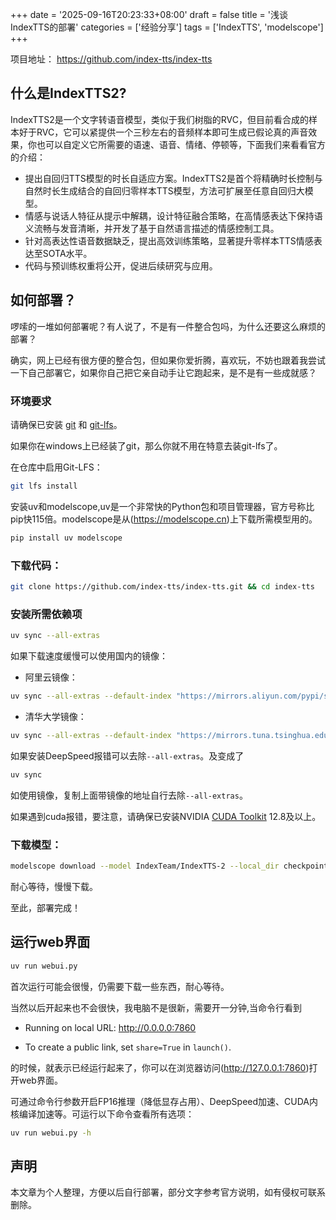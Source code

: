 +++
date = '2025-09-16T20:23:33+08:00'
draft = false
title = '浅谈IndexTTS的部署'
categories = ['经验分享']
tags = ['IndexTTS', 'modelscope']
+++

项目地址：
https://github.com/index-tts/index-tts

## 什么是IndexTTS2?

IndexTTS2是一个文字转语音模型，类似于我们树脂的RVC，但目前看合成的样本好于RVC，它可以紧提供一个三秒左右的音频样本即可生成已假论真的声音效果，你也可以自定义它所需要的语速、语音、情绪、停顿等，下面我们来看看官方的介绍：

 - 提出自回归TTS模型的时长自适应方案。IndexTTS2是首个将精确时长控制与自然时长生成结合的自回归零样本TTS模型，方法可扩展至任意自回归大模型。
 - 情感与说话人特征从提示中解耦，设计特征融合策略，在高情感表达下保持语义流畅与发音清晰，并开发了基于自然语言描述的情感控制工具。
 - 针对高表达性语音数据缺乏，提出高效训练策略，显著提升零样本TTS情感表达至SOTA水平。
 - 代码与预训练权重将公开，促进后续研究与应用。

## 如何部署？

啰嗦的一堆如何部署呢？有人说了，不是有一件整合包吗，为什么还要这么麻烦的部署？

确实，网上已经有很方便的整合包，但如果你爱折腾，喜欢玩，不妨也跟着我尝试一下自己部署它，如果你自己把它亲自动手让它跑起来，是不是有一些成就感？

### 环境要求

请确保已安装 [git](https://git-scm.com/downloads) 和 [git-lfs](https://git-lfs.com/)。

如果你在windows上已经装了git，那么你就不用在特意去装git-lfs了。

在仓库中启用Git-LFS：

```bash
git lfs install
```

安装uv和modelscope,uv是一个非常快的Python包和项目管理器，官方号称比pip快115倍。modelscope是从(https://modelscope.cn)上下载所需模型用的。

```bash
pip install uv modelscope
```

### 下载代码：

```bash
git clone https://github.com/index-tts/index-tts.git && cd index-tts
```

### 安装所需依赖项

```bash
uv sync --all-extras
```

如果下载速度缓慢可以使用国内的镜像：

- 阿里云镜像：

```bash
uv sync --all-extras --default-index "https://mirrors.aliyun.com/pypi/simple"
```
- 清华大学镜像：

```bash
uv sync --all-extras --default-index "https://mirrors.tuna.tsinghua.edu.cn/pypi/web/simple"
```

如果安装DeepSpeed报错可以去除`--all-extras`。及变成了

```bash
uv sync
```

如使用镜像，复制上面带镜像的地址自行去除`--all-extras`。

如果遇到cuda报错，要注意，请确保已安装NVIDIA [CUDA Toolkit](https://developer.nvidia.com/cuda-toolkit) 12.8及以上。

### 下载模型：

```bash
modelscope download --model IndexTeam/IndexTTS-2 --local_dir checkpoints
```

耐心等待，慢慢下载。

至此，部署完成！

## 运行web界面

```bash
uv run webui.py
```

首次运行可能会很慢，仍需要下载一些东西，耐心等待。

当然以后开起来也不会很快，我电脑不是很新，需要开一分钟,当命令行看到

* Running on local URL:  http://0.0.0.0:7860

* To create a public link, set `share=True` in `launch()`.

的时候，就表示已经运行起来了，你可以在浏览器访问(http://127.0.0.1:7860)打开web界面。

可通过命令行参数开启FP16推理（降低显存占用）、DeepSpeed加速、CUDA内核编译加速等。可运行以下命令查看所有选项：

```bash
uv run webui.py -h
```

## 声明

本文章为个人整理，方便以后自行部署，部分文字参考官方说明，如有侵权可联系删除。